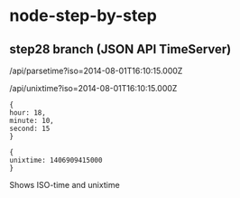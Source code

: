 node-step-by-step
=================


## step28 branch (JSON API TimeServer)

/api/parsetime?iso=2014-08-01T16:10:15.000Z

/api/unixtime?iso=2014-08-01T16:10:15.000Z


```
{
hour: 18,
minute: 10,
second: 15
}
```



```
{
unixtime: 1406909415000
}
```


Shows ISO-time  and unixtime


